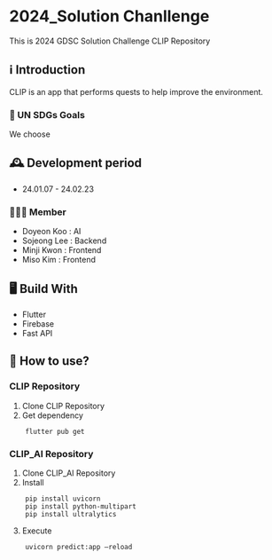 # 2024_Solution Chanllenge
This is 2024 GDSC Solution Challenge CLIP Repository

## ℹ Introduction
CLIP is an app that performs quests to help improve the environment.

### 🚩 UN SDGs Goals
We choose 

## 🕰 Development period
* 24.01.07 - 24.02.23

### 🧑‍🤝‍🧑 Member
 - Doyeon Koo : AI
 - Sojeong Lee : Backend
 - Minji Kwon : Frontend
 - Miso Kim : Frontend

## 🖥 Build With
* Flutter
* Firebase
* Fast API

## 📍 How to use?

### CLIP Repository
1. Clone CLIP Repository
2. Get dependency
```
    flutter pub get
```

### CLIP_AI Repository
1. Clone CLIP_AI Repository
2. Install
   
```
    pip install uvicorn
    pip install python-multipart
    pip install ultralytics
```

3. Execute
```
    uvicorn predict:app —reload
```
